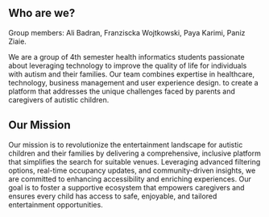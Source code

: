 
## Who are we?

Group members: Ali Badran, Franziscka Wojtkowski, Paya Karimi, Paniz Ziaie. 

We are a group of 4th semester health informatics students passionate about leveraging technology to improve the quality of life for individuals with autism and their families. Our team combines expertise in healthcare, technology, business management and user experience design.  to create a platform that addresses the unique challenges faced by parents and caregivers of autistic children.


## Our Mission

Our mission is to revolutionize the entertainment landscape for autistic children and their families by delivering a comprehensive, inclusive platform that simplifies the search for suitable venues. Leveraging advanced filtering options, real-time occupancy updates, and community-driven insights, we are committed to enhancing accessibility and enriching experiences. Our goal is to foster a supportive ecosystem that empowers caregivers and ensures every child has access to safe, enjoyable, and tailored entertainment opportunities.

